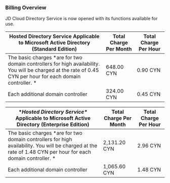 ### Billing Overview

JD Cloud Directory Service is now opened with its functions available for use.

| **Hosted Directory Service Applicable to Microsoft Active Directory (Standard Edition)** | **Total Charge Per Month** | **Total Charge Per Hour** |
| ------------------------------------------------------------ | ------------ | -------------- |
| The basic charges *are for two domain controllers for high availability. You will be charged at the rate of 0.45 CYN per hour for each domain controller. * | 648.00 CYN   | 0.90 CYN       |
| Each additional domain controller                                           | 324.00 CYN   | 0.45 CYN       |

| **\**Hosted Directory Service\** Applicable to Microsoft Active Directory  (Enterprise Edition)** | **Total Charge Per Month** | **Total Charge Per Hour** |
| ------------------------------------------------------------ | ------------ | -------------- |
| The basic charges *are for two domain controllers for high availability. You will be charged at the rate of 1.48 CYN per hour for each domain controller. * | 2,131.20 CYN  | 2.96 CYN       |
| Each additional domain controller                                           | 1,065.60 CYN  | 1.48 CYN       |